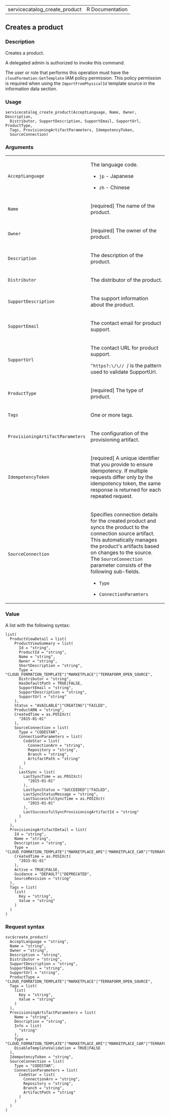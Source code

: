 <table style="width: 100%;">
<tbody>
<tr class="odd">
<td>servicecatalog_create_product</td>
<td style="text-align: right;">R Documentation</td>
</tr>
</tbody>
</table>

## Creates a product

### Description

Creates a product.

A delegated admin is authorized to invoke this command.

The user or role that performs this operation must have the
`cloudformation:GetTemplate` IAM policy permission. This policy
permission is required when using the `ImportFromPhysicalId` template
source in the information data section.

### Usage

    servicecatalog_create_product(AcceptLanguage, Name, Owner, Description,
      Distributor, SupportDescription, SupportEmail, SupportUrl, ProductType,
      Tags, ProvisioningArtifactParameters, IdempotencyToken,
      SourceConnection)

### Arguments

<table>
<colgroup>
<col style="width: 35%" />
<col style="width: 65%" />
</colgroup>
<tbody>
<tr class="odd">
<td><code
id="servicecatalog_create_product_:_AcceptLanguage">AcceptLanguage</code></td>
<td><p>The language code.</p>
<ul>
<li><p><code>jp</code> - Japanese</p></li>
<li><p><code>zh</code> - Chinese</p></li>
</ul></td>
</tr>
<tr class="even">
<td><code id="servicecatalog_create_product_:_Name">Name</code></td>
<td><p>[required] The name of the product.</p></td>
</tr>
<tr class="odd">
<td><code id="servicecatalog_create_product_:_Owner">Owner</code></td>
<td><p>[required] The owner of the product.</p></td>
</tr>
<tr class="even">
<td><code
id="servicecatalog_create_product_:_Description">Description</code></td>
<td><p>The description of the product.</p></td>
</tr>
<tr class="odd">
<td><code
id="servicecatalog_create_product_:_Distributor">Distributor</code></td>
<td><p>The distributor of the product.</p></td>
</tr>
<tr class="even">
<td><code
id="servicecatalog_create_product_:_SupportDescription">SupportDescription</code></td>
<td><p>The support information about the product.</p></td>
</tr>
<tr class="odd">
<td><code
id="servicecatalog_create_product_:_SupportEmail">SupportEmail</code></td>
<td><p>The contact email for product support.</p></td>
</tr>
<tr class="even">
<td><code
id="servicecatalog_create_product_:_SupportUrl">SupportUrl</code></td>
<td><p>The contact URL for product support.</p>
<p><code style="white-space: pre;">⁠^https?:\/\// ⁠</code>/ is the pattern
used to validate SupportUrl.</p></td>
</tr>
<tr class="odd">
<td><code
id="servicecatalog_create_product_:_ProductType">ProductType</code></td>
<td><p>[required] The type of product.</p></td>
</tr>
<tr class="even">
<td><code id="servicecatalog_create_product_:_Tags">Tags</code></td>
<td><p>One or more tags.</p></td>
</tr>
<tr class="odd">
<td><code
id="servicecatalog_create_product_:_ProvisioningArtifactParameters">ProvisioningArtifactParameters</code></td>
<td><p>The configuration of the provisioning artifact.</p></td>
</tr>
<tr class="even">
<td><code
id="servicecatalog_create_product_:_IdempotencyToken">IdempotencyToken</code></td>
<td><p>[required] A unique identifier that you provide to ensure
idempotency. If multiple requests differ only by the idempotency token,
the same response is returned for each repeated request.</p></td>
</tr>
<tr class="odd">
<td><code
id="servicecatalog_create_product_:_SourceConnection">SourceConnection</code></td>
<td><p>Specifies connection details for the created product and syncs
the product to the connection source artifact. This automatically
manages the product's artifacts based on changes to the source. The
<code>SourceConnection</code> parameter consists of the following
sub-fields.</p>
<ul>
<li><p><code>Type</code></p></li>
<li><p><code>ConnectionParamters</code></p></li>
</ul></td>
</tr>
</tbody>
</table>

### Value

A list with the following syntax:

    list(
      ProductViewDetail = list(
        ProductViewSummary = list(
          Id = "string",
          ProductId = "string",
          Name = "string",
          Owner = "string",
          ShortDescription = "string",
          Type = "CLOUD_FORMATION_TEMPLATE"|"MARKETPLACE"|"TERRAFORM_OPEN_SOURCE",
          Distributor = "string",
          HasDefaultPath = TRUE|FALSE,
          SupportEmail = "string",
          SupportDescription = "string",
          SupportUrl = "string"
        ),
        Status = "AVAILABLE"|"CREATING"|"FAILED",
        ProductARN = "string",
        CreatedTime = as.POSIXct(
          "2015-01-01"
        ),
        SourceConnection = list(
          Type = "CODESTAR",
          ConnectionParameters = list(
            CodeStar = list(
              ConnectionArn = "string",
              Repository = "string",
              Branch = "string",
              ArtifactPath = "string"
            )
          ),
          LastSync = list(
            LastSyncTime = as.POSIXct(
              "2015-01-01"
            ),
            LastSyncStatus = "SUCCEEDED"|"FAILED",
            LastSyncStatusMessage = "string",
            LastSuccessfulSyncTime = as.POSIXct(
              "2015-01-01"
            ),
            LastSuccessfulSyncProvisioningArtifactId = "string"
          )
        )
      ),
      ProvisioningArtifactDetail = list(
        Id = "string",
        Name = "string",
        Description = "string",
        Type = "CLOUD_FORMATION_TEMPLATE"|"MARKETPLACE_AMI"|"MARKETPLACE_CAR"|"TERRAFORM_OPEN_SOURCE",
        CreatedTime = as.POSIXct(
          "2015-01-01"
        ),
        Active = TRUE|FALSE,
        Guidance = "DEFAULT"|"DEPRECATED",
        SourceRevision = "string"
      ),
      Tags = list(
        list(
          Key = "string",
          Value = "string"
        )
      )
    )

### Request syntax

    svc$create_product(
      AcceptLanguage = "string",
      Name = "string",
      Owner = "string",
      Description = "string",
      Distributor = "string",
      SupportDescription = "string",
      SupportEmail = "string",
      SupportUrl = "string",
      ProductType = "CLOUD_FORMATION_TEMPLATE"|"MARKETPLACE"|"TERRAFORM_OPEN_SOURCE",
      Tags = list(
        list(
          Key = "string",
          Value = "string"
        )
      ),
      ProvisioningArtifactParameters = list(
        Name = "string",
        Description = "string",
        Info = list(
          "string"
        ),
        Type = "CLOUD_FORMATION_TEMPLATE"|"MARKETPLACE_AMI"|"MARKETPLACE_CAR"|"TERRAFORM_OPEN_SOURCE",
        DisableTemplateValidation = TRUE|FALSE
      ),
      IdempotencyToken = "string",
      SourceConnection = list(
        Type = "CODESTAR",
        ConnectionParameters = list(
          CodeStar = list(
            ConnectionArn = "string",
            Repository = "string",
            Branch = "string",
            ArtifactPath = "string"
          )
        )
      )
    )
